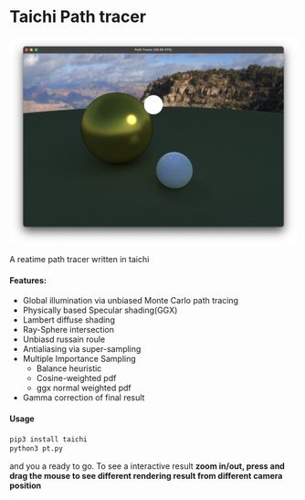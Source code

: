 # Taichi Path tracer

![](result.png)

A reatime path tracer written in taichi

#### Features:
* Global illumination via unbiased Monte Carlo path tracing
* Physically based Specular shading(GGX)
* Lambert diffuse shading
* Ray-Sphere intersection
* Unbiasd russain roule 
* Antialiasing via super-sampling
* Multiple Importance Sampling
  * Balance heuristic 
  * Cosine-weighted pdf
  * ggx normal weighted pdf 
* Gamma correction of final result

#### Usage

```bash
pip3 install taichi
python3 pt.py
```

and you a ready to go.
To see a interactive result **zoom in/out, press and drag the mouse to see different rendering result from different camera position**
